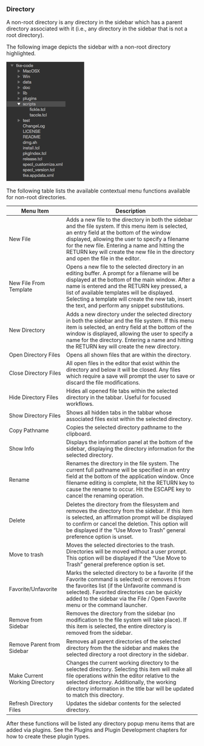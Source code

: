 ### Directory

A non-root directory is any directory in the sidebar which has a parent directory associated with it (i.e., any directory in the sidebar that is not a root directory).

The following image depicts the sidebar with a non-root directory highlighted.

![](assets/Sidebar-Directory.png "Sidebar Non-Root Directory")

The following table lists the available contextual menu functions available for non-root directories.

| Menu Item | Description |
| - | - |
| New File | Adds a new file to the directory in both the sidebar and the file system.  If this menu item is selected, an entry field at the bottom of the window displayed, allowing the user to specify a filename for the new file.  Entering a name and hitting the RETURN key will create the new file in the directory and open the file in the editor. |
| New File From Template | Opens a new file to the selected directory in an editing buffer. A prompt for a filename will be displayed at the bottom of the main window. After a name is entered and the RETURN key pressed, a list of available templates will be displayed. Selecting a template will create the new tab, insert the text, and perform any snippet substitutions. |
| New Directory | Adds a new directory under the selected directory in both the sidebar and the file system.  If this menu item is selected, an entry field at the bottom of the window is displayed, allowing the user to specify a name for the directory.  Entering a name and hitting the RETURN key will create the new directory. |
| Open Directory Files | Opens all shown files that are within the directory. |
| Close Directory Files | All open files in the editor that exist within the directory and below it will be closed.  Any files which require a save will prompt the user to save or discard the file modifications. |
| Hide Directory Files | Hides all opened file tabs within the selected directory in the tabbar.  Useful for focused workflows. |
| Show Directory Files | Shows all hidden tabs in the tabbar whose associated files exist within the selected directory. |
| Copy Pathname | Copies the selected directory pathname to the clipboard. |
| Show Info | Displays the information panel at the bottom of the sidebar, displaying the directory information for the selected directory. |
| Rename | Renames the directory in the file system.  The current full pathname will be specified in an entry field at the bottom of the application window.  Once filename editing is complete, hit the RETURN key to cause the rename to occur.  Hit the ESCAPE key to cancel the renaming operation. |
| Delete | Deletes the directory from the filesystem and removes the directory from the sidebar.  If this item is selected, an affirmation prompt will be displayed to confirm or cancel the deletion. This option will be displayed if the “Use Move to Trash” general preference option is unset. |
| Move to trash | Moves the selected directories to the trash. Directories will be moved without a user prompt. This option will be displayed if the “Use Move to Trash” general preference option is set. |
| Favorite/Unfavorite | Marks the selected directory to be a favorite (if the Favorite command is selected) or removes it from the favorites list (if the Unfavorite command is selected).  Favorited directories can be quickly added to the sidebar via the File / Open Favorite menu or the command launcher. |
| Remove from Sidebar | Removes the directory from the sidebar (no modification to the file system will take place).  If this item is selected, the entire directory is removed from the sidebar. |
| Remove Parent from Sidebar | Removes all parent directories of the selected directory from the the sidebar and makes the selected directory a root directory in the sidebar. |
| Make Current Working Directory | Changes the current working directory to the selected directory.  Selecting this item will make all file operations within the editor relative to the selected directory.  Additionally, the working directory information in the title bar will be updated to match this directory. |
| Refresh Directory Files | Updates the sidebar contents for the selected directory. |

After these functions will be listed any directory popup menu items that are added via plugins.  See the Plugins and Plugin Development chapters for how to create these plugin types.